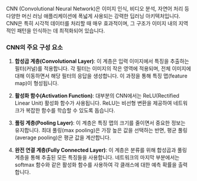 CNN (Convolutional Neural Network)은 이미지 인식, 비디오 분석, 자연어 처리 등 다양한 머신 러닝 애플리케이션에 폭넓게 사용되는 강력한 딥러닝 아키텍처입니다. CNN은 특히 시각적 데이터를 처리할 때 매우 효과적이며, 그 구조가 이미지 내의 지역적인 패턴을 인식하는 데 최적화되어 있습니다.

### CNN의 주요 구성 요소

1. **합성곱 계층(Convolutional Layer)**: 이 계층은 입력 이미지에서 특징을 추출하는 필터(커널)를 적용합니다. 각 필터는 이미지의 작은 영역에 적용되며, 전체 이미지에 대해 이동하면서 해당 필터의 응답을 생성합니다. 이 과정을 통해 특징 맵(feature map)이 형성됩니다.
    
2. **활성화 함수(Activation Function)**: 대부분의 CNN에서는 ReLU(Rectified Linear Unit) 활성화 함수가 사용됩니다. ReLU는 비선형 변환을 제공하여 네트워크가 복잡한 함수를 학습할 수 있도록 돕습니다.
    
3. **풀링 계층(Pooling Layer)**: 이 계층은 특징 맵의 크기를 줄이면서 중요한 정보는 유지합니다. 최대 풀링(max pooling)은 가장 높은 값을 선택하는 반면, 평균 풀링(average pooling)은 평균 값을 계산합니다.
    
4. **완전 연결 계층(Fully Connected Layer)**: 이 계층은 분류를 위해 합성곱과 풀링 계층을 통해 추출된 모든 특징들을 사용합니다. 네트워크의 마지막 부분에서는 softmax 함수와 같은 활성화 함수를 사용하여 각 클래스에 대한 예측 확률을 출력합니다.